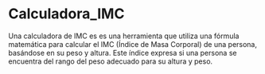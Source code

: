 # Calculadora_IMC
Una calculadora de IMC es es una herramienta que utiliza una fórmula matemática para calcular el IMC (Índice de Masa Corporal) de una persona, basándose en su peso y altura. Este índice expresa si una persona se encuentra del rango del peso adecuado para su altura y peso.
